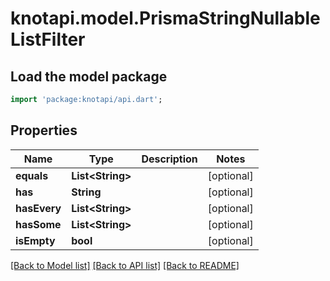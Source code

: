 # knotapi.model.PrismaStringNullableListFilter

## Load the model package
```dart
import 'package:knotapi/api.dart';
```

## Properties
Name | Type | Description | Notes
------------ | ------------- | ------------- | -------------
**equals** | **List&lt;String&gt;** |  | [optional] 
**has** | **String** |  | [optional] 
**hasEvery** | **List&lt;String&gt;** |  | [optional] 
**hasSome** | **List&lt;String&gt;** |  | [optional] 
**isEmpty** | **bool** |  | [optional] 

[[Back to Model list]](../README.md#documentation-for-models) [[Back to API list]](../README.md#documentation-for-api-endpoints) [[Back to README]](../README.md)


